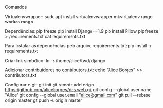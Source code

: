 Comandos

Virtualenvwrapper:
sudo apt install virtualenvwrapper
mkvirtualenv rango
workon rango

Dependências:
pip freeze
pip install Django==1.9
pip install Pillow
pip freeze > /requirements.txt
cat requirements.txt

Para instalar as dependências pelo arquivo requirements.txt:
pip install -r requirements.txt 

Criar link simbólico:
ln -s /home/alice/twd/ django 

Adicionar contribuidores no contributors.txt:
echo “Alice Borges” >> contributors.txt

Configurar o git:
git init
git remote add origin https://github.com/aliceborges/des.web.git
git config --global user.name "Alice"
git config --global user.email "alice@gmail.com"
git pull --rebase origin master
git push -u origin master



